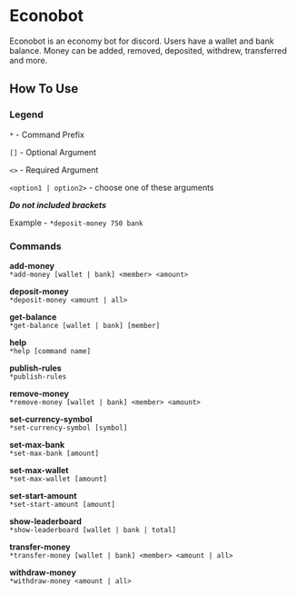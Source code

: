 # Econobot

Econobot is an economy bot for discord. Users have a wallet and bank balance. Money can be added, removed, deposited, withdrew, transferred and more.

## How To Use
### **Legend**
`*` - Command Prefix

`[]` - Optional Argument

`<>` - Required Argument

`<option1 | option2>` - choose one of these arguments

***Do not included brackets***

Example - `*deposit-money 750 bank`

### **Commands**
**add-money**  
`*add-money [wallet | bank] <member> <amount>`

**deposit-money**  
`*deposit-money <amount | all>`

**get-balance**  
`*get-balance [wallet | bank] [member]`

**help**  
`*help [command name]`

**publish-rules**  
`*publish-rules`

**remove-money**  
`*remove-money [wallet | bank] <member> <amount>`

**set-currency-symbol**  
`*set-currency-symbol [symbol]`

**set-max-bank**  
`*set-max-bank [amount]`

**set-max-wallet**  
`*set-max-wallet [amount]`

**set-start-amount**  
`*set-start-amount [amount]`

**show-leaderboard**  
`*show-leaderboard [wallet | bank | total]`

**transfer-money**  
`*transfer-money [wallet | bank] <member> <amount | all>`

**withdraw-money**  
`*withdraw-money <amount | all>`